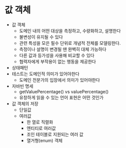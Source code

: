 # 값 객체
- 값 객체
    - 도메인 내의 어떤 대상을 측정하고, 수량화하고, 설명한다
    - 불변성이 유지될 수 있다
    - 관련 특성을 모은 필수 단위로 개념적 전체를 모델링한다.
    - 측정이나 설명이 변경될 땐 완벽히 대체 가능하다
    - 다른 값과 등가성을 사용해 비교할 수 있다
    - 협력자에게 부작용이 없는 행동을 제공한다
- 상태패턴
- 테스트는 도메인적 의미가 있어야한다
    - 도메인 전문가의 입장에서 의미가 있어야한다
- 자바빈 명세
    - getValuePercentage() vs valuePercentage()
    - 유창하게 읽을 수 있는 언어 표현은 어떤 것인가
- 값 객체의 저장
    - 단일값
    - 여러값
        - 한 열로 직렬화
        - 엔티티로 여러값
        - 조인 테이블로 지원되는 여러 값
        - 열거형(enum) 객체

